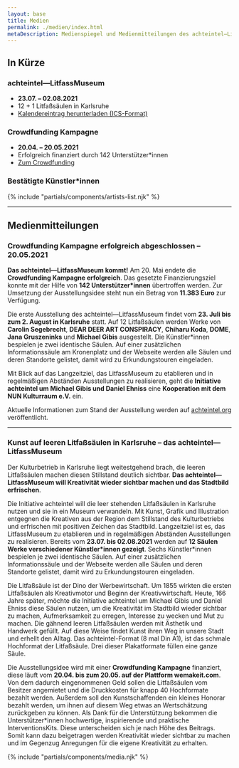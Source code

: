 ```yaml
---
layout: base
title: Medien
permalink: ./medien/index.html
metaDescription: Medienspiegel und Medienmitteilungen des achteintel—LitfassMuseum in Karlsruhe.
---
```


## In Kürze

### achteintel—LitfassMuseum

- **23.07. – 02.08.2021** 
- 12 + 1 Litfaßsäulen in Karlsruhe
- <a download href="{{ '/downloads/achteintel.ics' | url }}">Kalendereintrag herunterladen (ICS-Format)</a>

### Crowdfunding Kampagne

- **20.04. – 20.05.2021**
- Erfolgreich finanziert durch 142 Unterstützer\*innen
- [Zum Crowdfunding](https://wemakeit.com/projects/achteintel-litfassmuseum)

### Bestätigte Künstler\*innen

{% include "partials/components/artists-list.njk" %}

---

<h2 id="medienmitteilungen">Medienmitteilungen</h2>

### Crowdfunding Kampagne erfolgreich abgeschlossen – 20.05.2021

**Das achteintel—LitfassMuseum kommt!** Am 20. Mai endete die **Crowdfunding Kampagne erfolgreich**. Das gesetzte Finanzierungsziel konnte mit der Hilfe von **142 Unterstützer\*innen** übertroffen werden. Zur Umsetzung der Ausstellungsidee steht nun ein Betrag von **11.383 Euro** zur Verfügung. 

Die erste Ausstellung des achteintel—LitfassMuseum findet vom **23\. Juli bis zum 2\. August in Karlsruhe** statt. Auf 12 Litfaßsäulen werden Werke von **Carolin Segebrecht**, **DEAR DEER ART CONSPIRACY**, **Chiharu Koda**, **DOME**, **Jana Gruszeninks** und **Michael Gibis** ausgestellt. Die Künstler*innen bespielen je zwei identische Säulen. Auf einer zusätzlichen Informationssäule am Kronenplatz und der Webseite werden alle Säulen und deren Standorte gelistet, damit wird zu Erkundungstouren eingeladen.

Mit Blick auf das Langzeitziel, das LitfassMuseum zu etablieren und in regelmäßigen Abständen Ausstellungen zu realisieren, geht die **Initiative achteintel um Michael Gibis und Daniel Ehniss** eine **Kooperation mit dem NUN Kulturraum e.V.** ein. 

Aktuelle Informationen zum Stand der Ausstellung werden auf [achteintel.org](https://achteintel.org) veröffentlicht.

- - -

### Kunst auf leeren Litfaßsäulen in Karlsruhe – das achteintel—LitfassMuseum

Der Kulturbetrieb in Karlsruhe liegt weitestgehend brach, die leeren Litfaßsäulen machen diesen Stillstand deutlich sichtbar. **Das achteintel—LitfassMuseum will Kreativität wieder sichtbar machen und das Stadtbild erfrischen**.

Die Initiative achteintel will die leer stehenden Litfaßsäulen in Karlsruhe nutzen und sie in ein Museum verwandeln. Mit Kunst, Grafik und Illustration entgegnen die Kreativen aus der Region dem Stillstand des Kulturbetriebs und erfrischen mit positiven Zeichen das Stadtbild. Langzeitziel ist es, das LitfassMuseum zu etablieren und in regelmäßigen Abständen Ausstellungen zu realisieren. Bereits vom **23.07. bis 02.08.2021** werden auf **12 Säulen Werke verschiedener Künstler\*innen gezeigt**. Sechs Künstler\*innen bespielen je zwei identische Säulen. Auf einer zusätzlichen Informationssäule und der Webseite werden alle Säulen und deren Standorte gelistet, damit wird zu Erkundungstouren eingeladen.

Die Litfaßsäule ist der Dino der Werbewirtschaft. Um 1855 wirkten die ersten Litfaßsäulen als Kreativmotor und Beginn der Kreativwirtschaft. Heute, 166 Jahre später, möchte die Initiative achteintel um Michael Gibis und Daniel Ehniss diese Säulen nutzen, um die Kreativität im Stadtbild wieder sichtbar zu machen, Aufmerksamkeit zu erregen, Interesse zu wecken und Mut zu machen. Die gähnend leeren Litfaßsäulen werden mit Ästhetik und Handwerk gefüllt. Auf diese Weise findet Kunst ihren Weg in unsere Stadt und erhellt den Alltag. Das achteintel-Format (8 mal Din A1), ist das schmale Hochformat der Litfaßsäule. Drei dieser Plakatformate füllen eine ganze Säule.

Die Ausstellungsidee wird mit einer **Crowdfunding Kampagne** finanziert, diese läuft vom **20.04. bis zum 20.05. auf der Plattform wemakeit.com**. Von dem dadurch eingenommenen Geld sollen die Litfaßsäulen vom Besitzer angemietet und die Druckkosten für knapp 40 Hochformate bezahlt werden. Außerdem soll den Kunstschaffenden ein kleines Honorar bezahlt werden, um ihnen auf diesem Weg etwas an Wertschätzung zurückgeben zu können. Als Dank für die Unterstützung bekommen die Unterstützer\*innen hochwertige, inspirierende und praktische InterventionsKits. Diese unterscheiden sich je nach Höhe des Beitrags. Somit kann dazu beigetragen werden Kreativität wieder sichtbar zu machen und im Gegenzug Anregungen für die eigene Kreativität zu erhalten.

{% include "partials/components/media.njk" %}
